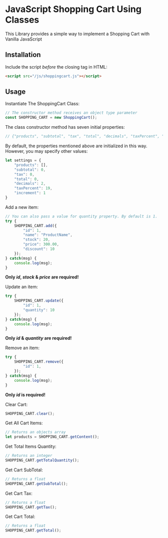 # JavaScript Shopping Cart Using Classes
This Library provides a simple way to implement a Shopping Cart with Vanilla JavaScript

## Installation

Include the script *before* the </body> closing tag in HTML: 

```html
<script src="/js/shoppingcart.js"></script>
```

## Usage
Instantiate The ShoppingCart Class:
```javascript
// The constructor method receives an object type parameter
const SHOPPING_CART = new ShoppingCart();
```

The class constructor method has seven initial properties: 
```javascript
// {"products", "subtotal", "tax", "total", "decimals", "taxPercent", "increment"}
```

By default, the properties mentioned above are initialized in this way. However, you may specify other values: 
```javascript
let settings = {
	"products": [], 
	"subtotal": 0,
	"tax": 0, 
	"total": 0, 
	"decimals": 2, 
	"taxPercent": 19, 
	"increment": 1
}
```

Add a new item:

```javascript
// You can also pass a value for quantity property. By default is 1. 
try {
	SHOPPING_CART.add({
		"id": 1,
		"name": "ProductName",
		"stock": 20,
		"price": 300.00,
		"discount": 10
	});
} catch(msg) {
	console.log(msg);
}
```

**Only *id*, *stock* & *price* are required!**

Update an item:

```javascript
try {
	SHOPPING_CART.update({
		"id": 1,
		"quantity": 10 
	});
} catch(msg) {
	console.log(msg);
}
```

**Only *id* & *quantity* are required!**

Remove an item:

```javascript
try {
	SHOPPING_CART.remove({
		"id": 1,
	});
} catch(msg) {
	console.log(msg);
}
```

**Only *id* is required!**

Clear Cart:

```javascript
SHOPPING_CART.clear();
```

Get All Cart Items:

```javascript
// Returns an objects array
let products = SHOPPING_CART.getContent();
```


Get Total Items Quantity:

```javascript
// Returns an integer
SHOPPING_CART.getTotalQuantity();
```

Get Cart SubTotal:

```javascript
// Returns a float
SHOPPING_CART.getSubTotal();
```

Get Cart Tax:

```javascript
// Returns a float
SHOPPING_CART.getTax();
```

Get Cart Total:

```javascript
// Returns a float
SHOPPING_CART.getTotal();
```